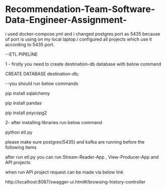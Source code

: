 # Recommendation-Team-Software-Data-Engineer-Assignment-

i used docker-compose.yml and i changed postgres port as 5435 because of port is using on my local laptop.i configured all projects which use it according to 5435 port.

--ETL PIPELİNE 

1 - firstly you need to create destination-db database with below command

CREATE DATABASE destination-db;

--you should run below commands 

pip install sqlalchemy

pip install pandas

pip install psycopg2

2- after installing libraries run below command

python etl.py


please make sure postgres(5435) and kafka are running before the following items

after run etl.py you can run Stream-Reader-App ,  View-Producer-App and API projects

when run API project request can be made via below link

http://localhost:8087/swagger-ui.html#/browsing-history-controller